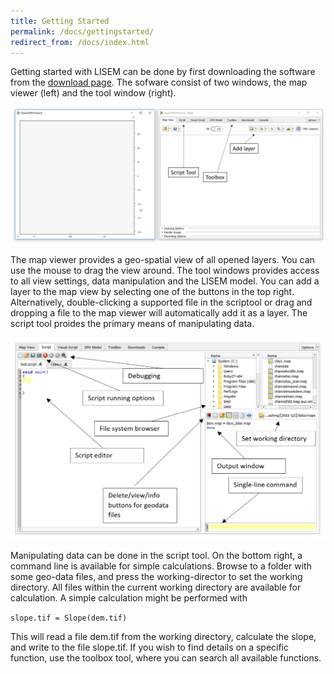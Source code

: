 ```yaml
---
title: Getting Started
permalink: /docs/gettingstarted/
redirect_from: /docs/index.html
---
```


Getting started with LISEM can be done by first downloading the software from the [download page](/LISEM/docs/downloads/).
The sofware consist of two windows, the map viewer (left) and the tool window (right).

![Interface Overview](/assets/img/interface.png)

The map viewer provides a geo-spatial view of all opened layers. 
You can use the mouse to drag the view around.
The tool windows provides access to all view settings, data manipulation and the LISEM model.
You can add a layer to the map view by selecting one of the buttons in the top right. 
Alternatively, double-clicking a supported file in the scriptool or drag and dropping a file to the map viewer will automatically add it as a layer.
The script tool proides the primary means of manipulating data.

![Interface Overview](/assets/img/explain_scripttool.png)

Manipulating data can be done in the script tool. On the bottom right, a command line is available for simple calculations.
Browse to a folder with some geo-data files, and press the working-director to set the working directory. All files within the current working directory are available for calculation.
A simple calculation might be performed with 

```slope.tif = Slope(dem.tif)```

This will read a file dem.tif from the working directory, calculate the slope, and write to the file slope.tif.
If you wish to find details on a specific function, use the toolbox tool, where you can search all available functions.